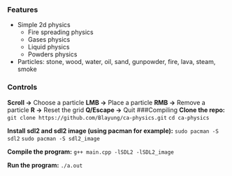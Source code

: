 ### Features
* Simple 2d physics
    * Fire spreading physics
    * Gases physics
    * Liquid physics
    * Powders physics
* Particles: stone, wood, water, oil, sand, gunpowder, fire, lava, steam, smoke
### Controls
**Scroll ->** Choose a particle
**LMB ->** Place a particle
**RMB ->** Remove a particle
**R ->** Reset the grid
**Q/Escape ->** Quit
###Compiling
**Clone the repo:**
`git clone https://github.com/Blayung/ca-physics.git`
`cd ca-physics`

**Install sdl2 and sdl2 image (using pacman for example):**
`sudo pacman -S sdl2`
`sudo pacman -S sdl2_image`

**Compile the program:**
`g++ main.cpp -lSDL2 -lSDL2_image`

**Run the program:**
`./a.out`